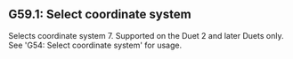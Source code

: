 ## G59.1: Select coordinate system

Selects coordinate system 7. Supported on the Duet 2 and later Duets only. See 'G54: Select coordinate system' for usage.

